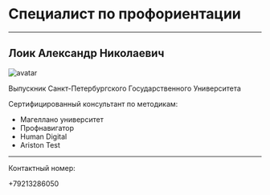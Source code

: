# Специалист по профориентации
---
## Лоик Александр Николаевич

![avatar](https://sun9-63.userapi.com/impg/0NGnvcxJBmaCmy594_jDi8_4LORleU9SnMXQEA/7R8LCcx3hCA.jpg?size=1200x1600&quality=95&sign=b7d988c8091897fd5832a4419e947fd9&type=album)

Выпускник Санкт-Петербургского Государственного Университета

Сертифицированный консультант по методикам:
- Магеллано университет
- Профнавигатор
- Human Digital
- Ariston Test

***

Контактный номер:

+79213286050